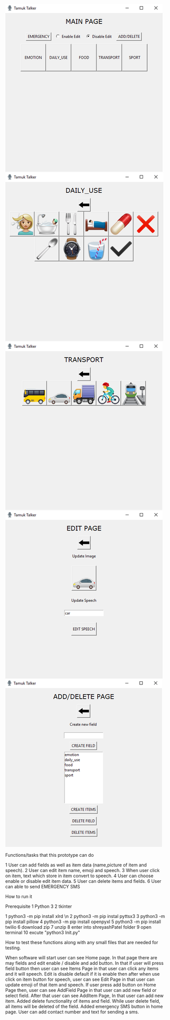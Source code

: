 ![Alt text](/ScreenShots/1.PNG?raw=true "Optional Title")
![Alt text](/ScreenShots/2.PNG?raw=true "Optional Title")
![Alt text](/ScreenShots/3.PNG?raw=true "Optional Title")
![Alt text](/ScreenShots/4.PNG?raw=true "Optional Title")
![Alt text](/ScreenShots/5.PNG?raw=true "Optional Title")

Functions/tasks that this prototype can do

1 User can add fields as well as item data (name,picture of item and speech).
2 User can edit item name, emoji and speech.
3 When user click on item, text which store in item convert to speech.
4 User can choose enable or disable edit item data.
5 User can delete items and fields.
6 User can able to send EMERGENCY SMS 

How to run it

Prerequisite
1 Python 3
2 tkinter

1 python3 -m pip install xlrd \n
2 python3 -m pip instal pyttsx3
3 python3 -m pip install pillow
4 python3 -m pip install openpyxl
5 python3 -m pip install twilio
6 download zip
7 unzip
8 enter into shreyashPatel folder
9 open terminal 
10 excute "python3 Init.py"

How to test these functions along with any small files that are needed for testing.

When software will start user can see Home page. In that page there are may fields and edit enable / disable and add button. In that if user will press field button then user 
can see Items Page in that user can click any items and it will speech. Edit is disable default if it is enable then after when use click on item button for speech, user can see 
Edit Page in that user can update emoji of that item and speech. If user press add button on Home Page then, user can see AddField Page in that user can add new field or
select field. After that user can see AddItem Page, In that user can add new item. Added delete functionality of items and field. While user delete field, all items will be deleted
of the field. Added emergency SMS button in home page. User can add contact number and text for sending a sms.


    
